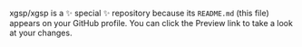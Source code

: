 
xgsp/xgsp is a ✨ special ✨ repository because its `README.md` (this file) appears on your GitHub profile.
You can click the Preview link to take a look at your changes.

